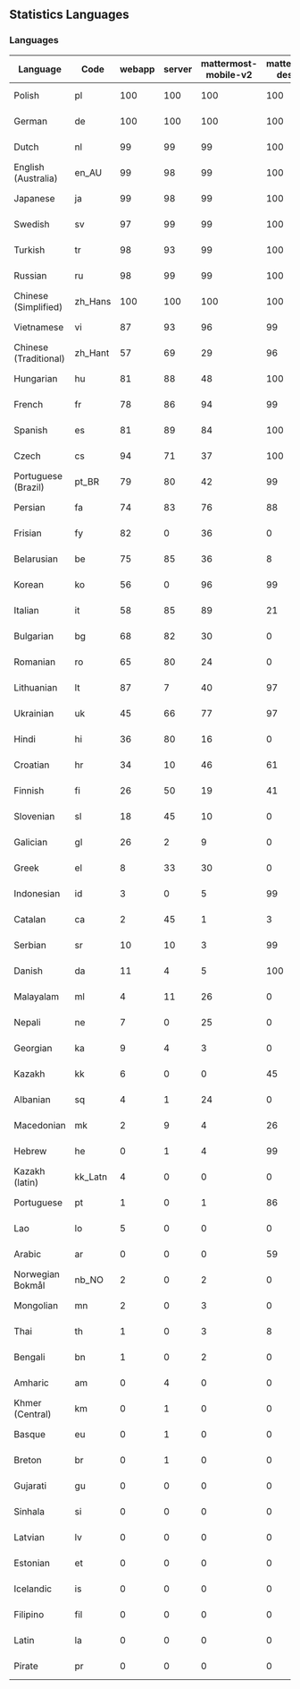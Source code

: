 ## Statistics Languages ##
###  Languages  ###
|Language|Code|webapp|server|mattermost-mobile-v2|mattermost-desktop|playbook-webapp|calls-webapp|Total|Last Modified|
|---|---|---|---|---|---|---|---|---|---|
|Polish|pl| 100| 100| 100| 100| 0| 100| 100|2024-03-21T15:03:15.620996Z|
|German|de| 100| 100| 100| 100| 0| 100| 100|2024-03-21T15:03:15.360946Z|
|Dutch|nl| 99| 99| 99| 100| 0| 100| 99|2024-03-20T14:33:45.909666Z|
|English (Australia)|en_AU| 99| 98| 99| 100| 0| 0| 99|2024-03-20T14:32:06.166921Z|
|Japanese|ja| 99| 98| 99| 100| 0| 97| 99|2024-03-20T14:33:02.246771Z|
|Swedish|sv| 97| 99| 99| 100| 0| 89| 98|2024-03-20T14:34:19.057364Z|
|Turkish|tr| 98| 93| 99| 100| 0| 100| 97|2024-03-20T14:34:25.152885Z|
|Russian|ru| 98| 99| 99| 100| 0| 68| 95|2024-03-20T14:34:04.095170Z|
|Chinese (Simplified)|zh_Hans| 100| 100| 100| 100| 0| 100| 95|2024-03-21T15:03:15.897264Z|
|Vietnamese|vi| 87| 93| 96| 99| 0| 89| 90|2024-03-20T14:34:31.379793Z|
|Chinese (Traditional)|zh_Hant| 57| 69| 29| 96| 0| 15| 87|2024-03-20T14:34:37.575088Z|
|Hungarian|hu| 81| 88| 48| 100| 0| 0| 80|2024-03-20T14:32:49.316723Z|
|French|fr| 78| 86| 94| 99| 0| 52| 79|2024-03-20T14:32:28.132457Z|
|Spanish|es| 81| 89| 84| 100| 0| 25| 78|2024-03-21T17:01:50.321725Z|
|Czech|cs| 94| 71| 37| 100| 0| 97| 78|2024-03-20T19:03:16.520709Z|
|Portuguese (Brazil)|pt_BR| 79| 80| 42| 99| 0| 89| 76|2024-03-20T14:33:55.128789Z|
|Persian|fa| 74| 83| 76| 88| 0| 0| 73|2024-03-20T14:32:18.381438Z|
|Frisian|fy| 82| 0| 36| 0| 0| 0| 72|2024-03-20T14:32:31.195358Z|
|Belarusian|be| 75| 85| 36| 8| 0| 0| 71|2024-03-20T14:31:37.961392Z|
|Korean|ko| 56| 0| 96| 99| 0| 89| 67|2024-03-20T14:33:17.238619Z|
|Italian|it| 58| 85| 89| 21| 0| 21| 67|2024-03-20T14:32:59.097775Z|
|Bulgarian|bg| 68| 82| 30| 0| 0| 0| 66|2024-03-20T14:31:40.971260Z|
|Romanian|ro| 65| 80| 24| 0| 0| 0| 63|2024-03-20T14:34:01.051266Z|
|Lithuanian|lt| 87| 7| 40| 97| 0| 80| 62|2024-03-20T14:33:26.369543Z|
|Ukrainian|uk| 45| 66| 77| 97| 0| 0| 56|2024-03-20T14:34:28.283187Z|
|Hindi|hi| 36| 80| 16| 0| 0| 0| 44|2024-03-20T14:32:42.646766Z|
|Croatian|hr| 34| 10| 46| 61| 0| 97| 35|2024-03-20T14:32:45.881379Z|
|Finnish|fi| 26| 50| 19| 41| 0| 0| 32|2024-03-20T14:32:21.546122Z|
|Slovenian|sl| 18| 45| 10| 0| 0| 0| 22|2024-03-20T14:34:10.030763Z|
|Galician|gl| 26| 2| 9| 0| 0| 0| 17|2024-03-20T14:32:34.412700Z|
|Greek|el| 8| 33| 30| 0| 0| 0| 17|2024-03-20T14:32:03.152751Z|
|Indonesian|id| 3| 0| 5| 99| 0| 0| 14|2024-03-20T14:32:52.692422Z|
|Catalan|ca| 2| 45| 1| 3| 0| 0| 13|2024-03-20T14:31:50.561613Z|
|Serbian|sr| 10| 10| 3| 99| 0| 0| 12|2024-03-20T14:34:15.756314Z|
|Danish|da| 11| 4| 5| 100| 0| 0| 11|2024-03-20T14:31:56.862035Z|
|Malayalam|ml| 4| 11| 26| 0| 0| 0| 9|2024-03-20T14:33:34.309467Z|
|Nepali|ne| 7| 0| 25| 0| 0| 0| 7|2024-03-20T14:33:43.114853Z|
|Georgian|ka| 9| 4| 3| 0| 0| 0| 7|2024-03-20T14:33:05.004838Z|
|Kazakh|kk| 6| 0| 0| 45| 0| 0| 6|2024-03-20T14:33:08.068375Z|
|Albanian|sq| 4| 1| 24| 0| 0| 0| 5|2024-03-20T14:34:12.941072Z|
|Macedonian|mk| 2| 9| 4| 26| 0| 0| 5|2024-03-20T14:33:31.681782Z|
|Hebrew|he| 0| 1| 4| 99| 0| 0| 4|2024-03-20T14:32:39.833031Z|
|Kazakh (latin)|kk_Latn| 4| 0| 0| 0| 0| 0| 4|2024-03-20T14:33:10.649213Z|
|Portuguese|pt| 1| 0| 1| 86| 0| 0| 3|2024-03-20T14:33:57.987323Z|
|Lao|lo| 5| 0| 0| 0| 0| 0| 3|2024-03-20T14:33:23.162254Z|
|Arabic|ar| 0| 0| 0| 59| 0| 0| 2|2024-03-20T14:31:34.967140Z|
|Norwegian Bokmål|nb_NO| 2| 0| 2| 0| 0| 0| 2|2024-03-20T14:33:40.005674Z|
|Mongolian|mn| 2| 0| 3| 0| 0| 0| 2|2024-03-20T14:33:37.554652Z|
|Thai|th| 1| 0| 3| 8| 0| 0| 1|2024-03-21T16:03:15.968092Z|
|Bengali|bn| 1| 0| 2| 0| 0| 0| 1|2024-03-20T14:31:44.059099Z|
|Amharic|am| 0| 4| 0| 0| 0| 0| 1|2024-03-20T14:31:31.901691Z|
|Khmer (Central)|km| 0| 1| 0| 0| 0| 0| 0|2024-03-20T14:33:14.052288Z|
|Basque|eu| 0| 1| 0| 0| 0| 0| 0|2024-03-20T14:32:15.506645Z|
|Breton|br| 0| 1| 0| 0| 0| 0| 0|2024-03-20T14:31:47.240399Z|
|Gujarati|gu| 0| 0| 0| 0| 0| 0| 0|2024-03-20T14:32:37.205668Z|
|Sinhala|si| 0| 0| 0| 0| 0| 0| 0|2024-03-20T14:34:06.754820Z|
|Latvian|lv| 0| 0| 0| 0| 0| 0| 0|2024-03-20T14:33:28.813950Z|
|Estonian|et| 0| 0| 0| 0| 0| 0| 0|2024-03-20T14:32:12.332928Z|
|Icelandic|is| 0| 0| 0| 0| 0| 0| 0|2024-03-20T14:32:56.052824Z|
|Filipino|fil| 0| 0| 0| 0| 0| 0| 0|2024-03-20T14:32:24.751351Z|
|Latin|la| 0| 0| 0| 0| 0| 0| 0|2024-03-20T14:33:20.426862Z|
|Pirate|pr| 0| 0| 0| 0| 0| 0| 0|2024-03-20T14:33:51.997520Z|
